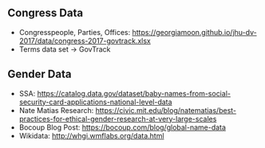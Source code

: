 ## Congress Data

- Congresspeople, Parties, Offices: https://georgiamoon.github.io/jhu-dv-2017/data/congress-2017-govtrack.xlsx 
- Terms data set → GovTrack

## Gender Data

- SSA: https://catalog.data.gov/dataset/baby-names-from-social-security-card-applications-national-level-data 
- Nate Matias Research: https://civic.mit.edu/blog/natematias/best-practices-for-ethical-gender-research-at-very-large-scales
- Bocoup Blog Post: https://bocoup.com/blog/global-name-data 
- Wikidata: http://whgi.wmflabs.org/data.html  
